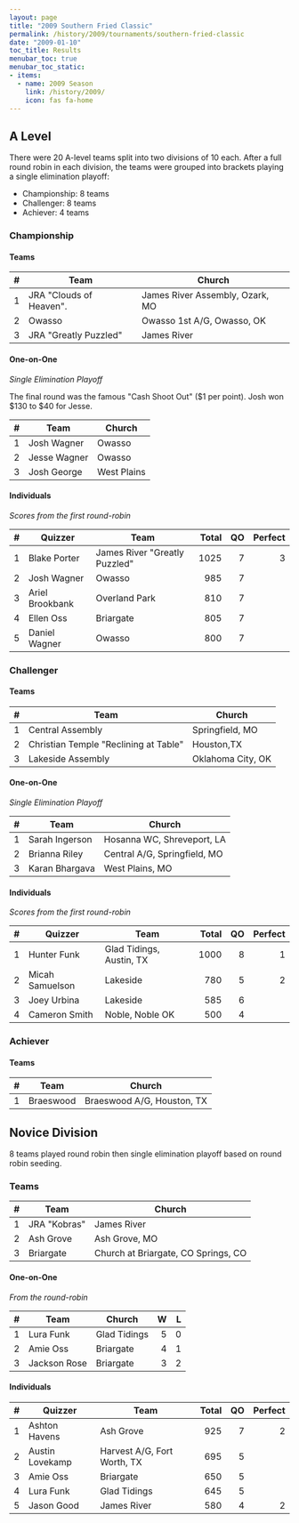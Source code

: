 ```yaml
---
layout: page
title: "2009 Southern Fried Classic"
permalink: /history/2009/tournaments/southern-fried-classic
date: "2009-01-10"
toc_title: Results
menubar_toc: true
menubar_toc_static:
- items:
  - name: 2009 Season
    link: /history/2009/
    icon: fas fa-home
---
```


## A Level

There were 20 A-level teams split into two divisions of 10 each. After a full round robin in each division, the teams were grouped into brackets playing a single elimination playoff:

* Championship: 8 teams
* Challenger: 8 teams
* Achiever: 4 teams

### Championship

#### Teams

|    # | Team                    | Church                          |
| ---: | ----------------------- | ------------------------------- |
|    1 | JRA "Clouds of Heaven". | James River Assembly, Ozark, MO |
|    2 | Owasso                  | Owasso 1st A/G, Owasso, OK      |
|    3 | JRA "Greatly Puzzled"   | James River                     |

#### One-on-One

*Single Elimination Playoff*

The final round was the famous "Cash Shoot Out" ($1 per point). Josh won $130 to $40 for Jesse.

|    # | Team         | Church      |
| ---: | ------------ | ----------- |
|    1 | Josh Wagner  | Owasso      |
|    2 | Jesse Wagner | Owasso      |
|    3 | Josh George  | West Plains |

#### Individuals

*Scores from the first round-robin*

|    # | Quizzer         | Team                          | Total |   QO | Perfect |
| ---: | --------------- | ----------------------------- | ----: | ---: | ------: |
|    1 | Blake Porter    | James River "Greatly Puzzled" |  1025 |    7 |       3 |
|    2 | Josh Wagner     | Owasso                        |   985 |    7 |         |
|    3 | Ariel Brookbank | Overland Park                 |   810 |    7 |         |
|    4 | Ellen Oss       | Briargate                     |   805 |    7 |         |
|    5 | Daniel Wagner   | Owasso                        |   800 |    7 |         |

### Challenger

#### Teams

|    # | Team                                  | Church            |
| ---: | ------------------------------------- | ----------------- |
|    1 | Central Assembly                      | Springfield, MO   |
|    2 | Christian Temple "Reclining at Table" | Houston,TX        |
|    3 | Lakeside Assembly                     | Oklahoma City, OK |

#### One-on-One

*Single Elimination Playoff*

|    # | Team           | Church                       |
| ---: | -------------- | ---------------------------- |
|    1 | Sarah Ingerson | Hosanna WC, Shreveport, LA   |
|    2 | Brianna Riley  | Central A/G, Springfield, MO |
|    3 | Karan Bhargava | West Plains, MO              |

#### Individuals

*Scores from the first round-robin*

|    # | Quizzer         | Team                     | Total |   QO | Perfect |
| ---: | --------------- | ------------------------ | ----: | ---: | ------: |
|    1 | Hunter Funk     | Glad Tidings, Austin, TX |  1000 |    8 |       1 |
|    2 | Micah Samuelson | Lakeside                 |   780 |    5 |       2 |
|    3 | Joey Urbina     | Lakeside                 |   585 |    6 |         |
|    4 | Cameron Smith   | Noble, Noble OK          |   500 |    4 |         |

### Achiever

#### Teams

|    # | Team      | Church                     |
| ---: | --------- | -------------------------- |
|    1 | Braeswood | Braeswood A/G, Houston, TX |

## Novice Division

8 teams played round robin then single elimination playoff based on round robin seeding.

### Teams

|    # | Team         | Church                              |
| ---: | ------------ | ----------------------------------- |
|    1 | JRA "Kobras" | James River                         |
|    2 | Ash Grove    | Ash Grove, MO                       |
|    3 | Briargate    | Church at Briargate, CO Springs, CO |

#### One-on-One

*From the round-robin*

|    # | Team         | Church       |    W |    L |
| ---: | ------------ | ------------ | ---: | ---: |
|    1 | Lura Funk    | Glad Tidings |    5 |    0 |
|    2 | Amie Oss     | Briargate    |    4 |    1 |
|    3 | Jackson Rose | Briargate    |    3 |    2 |

#### Individuals

|    # | Quizzer         | Team                        | Total |   QO | Perfect |
| ---: | --------------- | --------------------------- | ----: | ---: | ------: |
|    1 | Ashton Havens   | Ash Grove                   |   925 |    7 |       2 |
|    2 | Austin Lovekamp | Harvest A/G, Fort Worth, TX |   695 |    5 |         |
|    3 | Amie Oss        | Briargate                   |   650 |    5 |         |
|    4 | Lura Funk       | Glad Tidings                |   645 |    5 |         |
|    5 | Jason Good      | James River                 |   580 |    4 |       2 |
